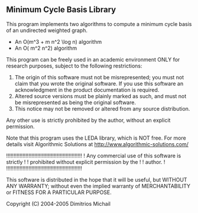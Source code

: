 
Minimum Cycle Basis Library
---------------------------

This program implements two algorithms to compute a minimum 
cycle basis of an undirected weighted graph.

   - An O(m^3 + m n^2 \log n) algorithm
   - An O( m^2 n^2) algorithm

This program can be freely used in an academic environment
ONLY for research purposes, subject to the following restrictions:

1. The origin of this software must not be misrepresented; you must not
   claim that you wrote the original software. If you use this software
   an acknowledgment in the product documentation is required.
2. Altered source versions must be plainly marked as such, and must not be
   misrepresented as being the original software.
3. This notice may not be removed or altered from any source distribution.

Any other use is strictly prohibited by the author, without an explicit
permission.

Note that this program uses the LEDA library, which is NOT free. For more
details visit Algorithmic Solutions at http://www.algorithmic-solutions.com/

!!!!!!!!!!!!!!!!!!!!!!!!!!!!!!!!!!!!!!!!!!!!!!!!!!!
! Any commercial use of this software is strictly !
! prohibited without explicit permission by the   !
! author.                                         !
!!!!!!!!!!!!!!!!!!!!!!!!!!!!!!!!!!!!!!!!!!!!!!!!!!!

This software is distributed in the hope that it will be useful,
but WITHOUT ANY WARRANTY; without even the implied warranty of
MERCHANTABILITY or FITNESS FOR A PARTICULAR PURPOSE.

Copyright (C) 2004-2005 Dimitrios Michail
